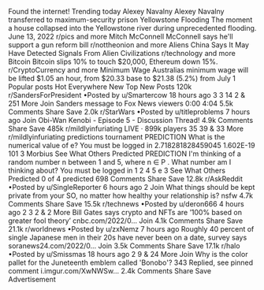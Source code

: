 Found the internet!
Trending today
Alexey Navalny
Alexey Navalny transferred to maximum-security prison
Yellowstone Flooding
The moment a house collapsed into the Yellowstone river during unprecedented flooding. June 13, 2022
r/pics and more
Mitch McConnell
McConnell says he'll support a gun reform bill
r/nottheonion and more
Aliens
China Says It May Have Detected Signals From Alien Civilizations
r/technology and more
Bitcoin
Bitcoin slips 10% to touch $20,000, Ethereum down 15%.
r/CryptoCurrency and more
Minimum Wage
Australias minimum wage will be lifted $1.05 an hour, from $20.33 base to $21.38 (5.2%) from July 1
Popular posts
Hot
Everywhere
New
Top
New Posts
120k
r/SandersForPresident
•Posted by
u/Smartercow
18 hours ago
3
3
14
2
& 251 More
Join
Sanders message to Fox News viewers
0:00
4:04
5.5k Comments
Share
Save
2.0k
r/StarWars
•Posted by
u/titleproblems
7 hours ago
Join
Obi-Wan Kenobi - Episode 5 - Discussion Thread!
4.9k Comments
Share
Save
485k
r/mildlyinfuriating
LIVE
· 899k players
35
39
& 33 More
r/mildlyinfuriating predictions tournament
PREDICTION
What is the numerical value of e?
You must be logged in
2.718281828459045
1.602E-19
101
3
Morbius
See What Others Predicted
PREDICTION
I'm thinking of a random number n between 1 and 5, where n ∈ P . What number am I thinking about?
You must be logged in
1
2
4
5
e
3
See What Others Predicted
0 of 4 predicted
698 Comments
Share
Save
12.8k
r/AskReddit
•Posted by
u/SingleReporter
6 hours ago
2
Join
What things should be kept private from your SO, no matter how healthy your relationship is?
nsfw
4.7k Comments
Share
Save
15.5k
r/technews
•Posted by
u/deron666
4 hours ago
2
3
2
& 2 More
Bill Gates says crypto and NFTs are ’100% based on greater fool theory’
cnbc.com/2022/0...
Join
4.1k Comments
Share
Save
21.1k
r/worldnews
•Posted by
u/zxNemz
7 hours ago
Roughly 40 percent of single Japanese men in their 20s have never been on a date, survey says
soranews24.com/2022/0...
Join
3.5k Comments
Share
Save
17.1k
r/halo
•Posted by
u/Smissmas
18 hours ago
2
9
& 24 More
Join
Why is the color pallet for the Juneteenth emblem called 'Bonobo'?
343 Replied, see pinned comment
i.imgur.com/XwNWSw...
2.4k Comments
Share
Save
Advertisement